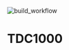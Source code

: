 ![build_workflow](https://github.com/robhany/lp5018/actions/workflows/rust.yml/badge.svg)
# TDC1000
